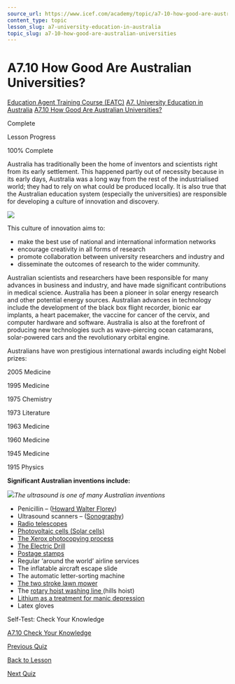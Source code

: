 ```yaml
---
source_url: https://www.icef.com/academy/topic/a7-10-how-good-are-australian-universities/
content_type: topic
lesson_slug: a7-university-education-in-australia
topic_slug: a7-10-how-good-are-australian-universities
---
```


# A7.10 How Good Are Australian Universities?

[Education Agent Training Course (EATC)](https://www.icef.com/academy/courses/education-agent-training-course-eatc/) [A7. University Education in Australia](https://www.icef.com/academy/lessons/a7-university-education-in-australia/) [A7.10 How Good Are Australian Universities?](https://www.icef.com/academy/topic/a7-10-how-good-are-australian-universities/)

Complete

Lesson Progress 

100% Complete 

Australia has traditionally been the home of inventors and scientists right from its early settlement. This happened partly out of necessity because in its early days, Australia was a long way from the rest of the industrialised world; they had to rely on what could be produced locally. It is also true that the Australian education system (especially the universities) are responsible for developing a culture of innovation and discovery.

![](https://www.icef.com/academy/wp-content/uploads/2022/09/kvalifik-5Q07sS54D0Q-unsplash-1024x768.jpg)

This culture of innovation aims to:

  * make the best use of national and international information networks
  * encourage creativity in all forms of research
  * promote collaboration between university researchers and industry and
  * disseminate the outcomes of research to the wider community.



Australian scientists and researchers have been responsible for many advances in business and industry, and have made significant contributions in medical science. Australia has been a pioneer in solar energy research and other potential energy sources. Australian advances in technology include the development of the black box flight recorder, bionic ear implants, a heart pacemaker, the vaccine for cancer of the cervix, and computer hardware and software. Australia is also at the forefront of producing new technologies such as wave-piercing ocean catamarans, solar-powered cars and the revolutionary orbital engine.

Australians have won prestigious international awards including eight Nobel prizes:

2005 Medicine

1995 Medicine

1975 Chemistry

1973 Literature

1963 Medicine

1960 Medicine

1945 Medicine

1915 Physics

**Significant Australian inventions include:**

![](https://www.icef.com/academy/wp-content/uploads/2022/09/pexels-mart-production-7089623-1024x683.jpg)_The ultrasound is one of many Australian inventions_

  * Penicillin – ([Howard Walter Florey](http://en.wikipedia.org/wiki/Howard_Walter_Florey))
  * Ultrasound scanners – ([Sonography](http://en.wikipedia.org/wiki/Sonography))
  * [Radio telescopes](http://en.wikipedia.org/wiki/Radio_telescope)
  * [Photovoltaic cells (Solar cells)](http://en.wikipedia.org/wiki/Photovoltaic_cell)
  * [The Xerox photocopying process](http://en.wikipedia.org/wiki/Photocopying)
  * [The Electric Drill](http://en.wikipedia.org/wiki/Drill)
  * [Postage stamps](http://en.wikipedia.org/wiki/Postage_stamps)
  * Regular ‘around the world’ airline services
  * The inflatable aircraft escape slide
  * The automatic letter-sorting machine
  * [The two stroke lawn mower](http://en.wikipedia.org/wiki/Lawn_mower)
  * The [rotary hoist washing line ](http://en.wikipedia.org/wiki/Hills_hoist)(hills hoist)
  * [Lithium as a treatment for manic depression](http://en.wikipedia.org/wiki/Mood_stabilizer)
  * Latex gloves



Self-Test: Check Your Knowledge

[ A7.10 Check Your Knowledge ](https://www.icef.com/academy/quizzes/a7-10-check-your-knowledge/)

[ Previous Quiz ](https://www.icef.com/academy/quizzes/a7-9-check-your-knowledge/)

[Back to Lesson](https://www.icef.com/academy/lessons/a7-university-education-in-australia/)

[ Next Quiz ](https://www.icef.com/academy/quizzes/a7-10-check-your-knowledge/)
